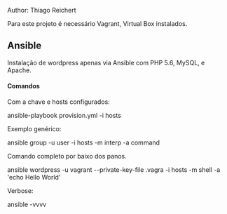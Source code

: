 Author: Thiago Reichert

Para este projeto é necessário Vagrant, Virtual Box instalados.

## Ansible

Instalação de wordpress apenas via Ansible com PHP 5.6, MySQL, e Apache.



#### Comandos

Com a chave e hosts configurados:

ansible-playbook provision.yml -i hosts

Exemplo genérico:

ansible group -u user -i hosts -m interp -a command

Comando completo por baixo dos panos.

ansible wordpress -u vagrant --private-key-file .vagra  -i hosts -m shell -a 'echo Hello World'



Verbose:

ansible -vvvv